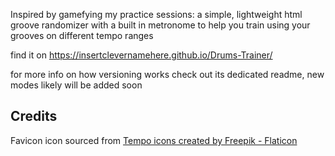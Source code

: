 Inspired by gamefying my practice sessions:
a simple, lightweight html groove randomizer with a built in metronome to help you train using your grooves on different tempo ranges

find it on
https://insertclevernamehere.github.io/Drums-Trainer/


for more info on how versioning works check out its dedicated readme, new modes likely will be added soon

## Credits

Favicon icon sourced from [Tempo icons created by Freepik - Flaticon](https://www.flaticon.com/free-icons/tempo)
